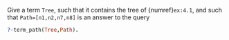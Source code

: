 <!--exercise 4.1-->
Give a term `Tree`, such that it contains the tree of {numref}`ex:4.1`, and such that `Path=[n1,n2,n7,n8]` is an answer to the query
```Prolog
?-term_path(Tree,Path).
```
